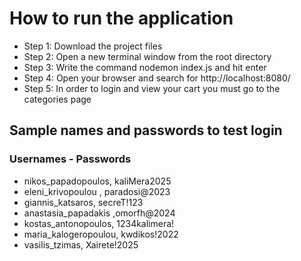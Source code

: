 # How to run the application 
* Step 1: Download the project files
* Step 2: Open a new terminal window from the root directory
* Step 3: Write the command nodemon index.js and hit enter
* Step 4: Open your browser and search for http://localhost:8080/
* Step 5: In order to login and view your cart you must go to the categories page

## Sample names and passwords to test login
### Usernames - Passwords
* nikos_papadopoulos, kaliMera2025
* eleni_krivopoulou , paradosi@2023
* giannis_katsaros, secreT!123
* anastasia_papadakis ,omorfh@2024
* kostas_antonopoulos, 1234kalimera!
* maria_kalogeropoulou, kwdikos!2022
* vasilis_tzimas, Xairete!2025
